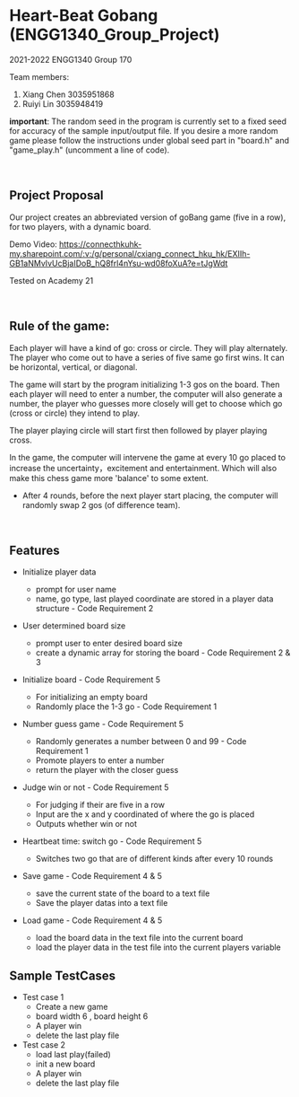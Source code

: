 # Heart-Beat Gobang (ENGG1340_Group_Project)
2021-2022 ENGG1340 Group 170

Team members:
1. Xiang Chen 3035951868
2. Ruiyi Lin  3035948419

**important**: The random seed in the program is currently set to a fixed seed for accuracy of the sample input/output file. If you desire a more random game please follow the instructions under global seed part in "board.h" and "game_play.h" (uncomment a line of code).  

<br />

## Project Proposal

Our project creates an abbreviated version of goBang game (five in a row), for two players, with a dynamic board.

Demo Video: https://connecthkuhk-my.sharepoint.com/:v:/g/personal/cxiang_connect_hku_hk/EXIIh-GB1aNMvIvUcBjaIDoB_hQ8frl4nYsu-wd08foXuA?e=tJgWdt

Tested on Academy 21

<br />

## Rule of the game:

Each player will have a kind of go: cross or circle.
They will play alternately.
The player who come out to have a series of five same go first wins. It can be horizontal, vertical, or diagonal.

The game will start by the program initializing 1-3 gos on the board.
Then each player will need to enter a number, the computer will also generate a number, the player who guesses more closely will get to choose which go (cross or circle) they intend to play.

The player playing circle will start first then followed by player playing cross.

In the game, the computer will intervene the game at every 10 go placed to increase the uncertainty，excitement and entertainment.
Which will also make this chess game more 'balance' to some extent.

  - After 4 rounds, before the next player start placing, the computer will randomly swap 2 gos (of difference team).

<br />

## Features

- Initialize player data
  - prompt for user name
  - name, go type, last played coordinate are stored in a player data structure - Code Requirement 2


- User determined board size
  - prompt user to enter desired board size
  - create a dynamic array for storing the board - Code Requirement 2 & 3


- Initialize board - Code Requirement 5

  - For initializing an empty board
  - Randomly place the 1-3 go  - Code Requirement 1


- Number guess game - Code Requirement 5

  - Randomly generates a number between 0 and 99 - Code Requirement 1
  - Promote players to enter a number
  - return the player with the closer guess


- Judge win or not - Code Requirement 5

  - For judging if their are five in a row
  - Input are the x and y coordinated of where the go is placed
  - Outputs whether win or not



- Heartbeat time: switch go - Code Requirement 5

  - Switches two go that are of different kinds after every 10 rounds


- Save game - Code Requirement 4 & 5

  - save the current state of the board to a text file
  - Save the player datas into a text file


- Load game - Code Requirement 4 & 5

  - load the board data in the text file into the current board
  - load the player data in the test file into the current players variable




## Sample TestCases
- Test case 1
  - Create a new game
  - board width 6 , board height 6 
  - A player win 
  - delete the last play file 
- Test case 2 
  - load last play(failed)
  - init a new board 
  - A player win 
  - delete the last play file 

